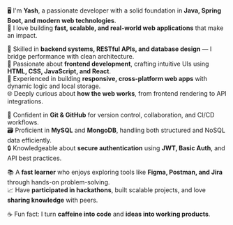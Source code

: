 🖥️ I'm **Yash**, a passionate developer with a solid foundation in **Java, Spring Boot, and modern web technologies**.  
🚀 I love building **fast, scalable, and real-world web applications** that make an impact.  

🧠 Skilled in **backend systems, RESTful APIs, and database design** — I bridge performance with clean architecture.  
🎨 Passionate about **frontend development**, crafting intuitive UIs using **HTML, CSS, JavaScript, and React**.  
📱 Experienced in building **responsive, cross-platform web apps** with dynamic logic and local storage.  
🌐 Deeply curious about **how the web works**, from frontend rendering to API integrations.  

🌳 Confident in **Git & GitHub** for version control, collaboration, and CI/CD workflows.  
🗃️ Proficient in **MySQL** and **MongoDB**, handling both structured and NoSQL data efficiently.  
🔒 Knowledgeable about **secure authentication** using **JWT, Basic Auth**, and API best practices.  

📚 A **fast learner** who enjoys exploring tools like **Figma, Postman, and Jira** through hands-on problem-solving.  
📈 Have **participated in hackathons**, built scalable projects, and love **sharing knowledge** with peers.  

☕ Fun fact: I turn **caffeine into code** and **ideas into working products**.  
